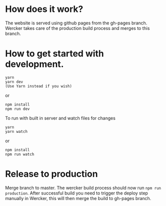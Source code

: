 # How does it work?
The website is served using github pages from the gh-pages branch. Wercker takes care of the production build process and merges to this branch.

# How to get started with development.

```
yarn
yarn dev
(Use Yarn instead if you wish)
```
or
```
npm install
npm run dev
```

To run with built in server and watch files for changes

```
yarn 
yarn watch
```
or
```
npm install
npm run watch
```


# Release to production

Merge branch to master. The wercker build process should now run `npm run production`. After successful build you need to trigger the deploy step manually in Wercker, this will then merge the build to gh-pages branch.
